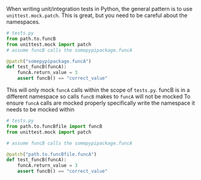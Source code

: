 When writing unit/integration tests in Python, the general pattern is to use `unittest.mock.patch`.  This is great, but you need to be careful about the namespaces. 

```python
# tests.py
from path.to.funcB
from unittest.mock import patch
# assume funcB calls the somepypipackage.funcA

@patch("somepypipackage.funcA")
def test_funcB(funcA):
	funcA.return_value = 3
	assert funcB() == "correct_value"
```

This will only mock `funcA` calls within the scope of  `tests.py`.  funcB is in a different namespace so calls `funcB` makes to `funcA` will not be mocked  To ensure `funcA` calls are mocked properly specifically write the namespace it needs to be mocked within

```python
# tests.py
from path.to.funcBfile import funcB
from unittest.mock import patch

# assume funcB calls the somepypipackage.funcA

@patch("path.to.funcBfile.funcA")
def test_funcB(funcA):
	funcA.return_value = 3
	assert funcB() == "correct_value"
```